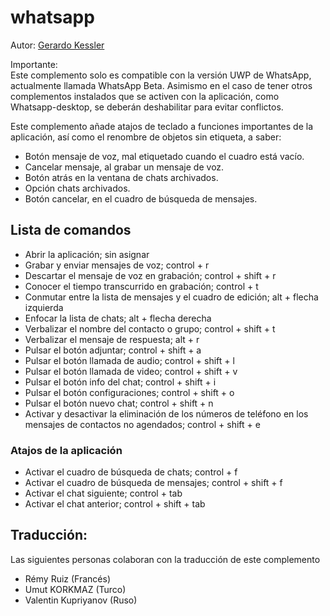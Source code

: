 # whatsapp

Autor: [Gerardo Kessler](http://gera.ar)  

Importante:  
Este complemento solo es compatible con la versión UWP de WhatsApp, actualmente llamada WhatsApp Beta. Asimismo en el caso de tener otros complementos instalados que se activen con la aplicación, como Whatsapp-desktop, se deberán deshabilitar para evitar conflictos.  

Este complemento añade atajos de teclado a funciones importantes de la aplicación, así como el renombre de objetos sin etiqueta, a saber:

* Botón mensaje de voz, mal etiquetado cuando el cuadro está vacío.
* Cancelar mensaje, al grabar un mensaje de voz.
* Botón atrás en la ventana de chats archivados.
* Opción chats archivados.
* Botón cancelar, en el cuadro de búsqueda de mensajes.

## Lista de comandos

* Abrir la aplicación; sin asignar
* Grabar y enviar mensajes de voz; control + r
* Descartar el mensaje de voz en grabación; control + shift + r
* Conocer el tiempo transcurrido en grabación; control + t
* Conmutar entre la lista de mensajes y el cuadro de edición; alt + flecha izquierda
* Enfocar la lista de chats; alt + flecha derecha
* Verbalizar el nombre del contacto o grupo; control + shift + t
* Verbalizar el mensaje de respuesta; alt + r
* Pulsar el botón adjuntar; control + shift + a
* Pulsar el botón llamada de audio; control + shift + l
* Pulsar el botón llamada de video; control + shift + v
* Pulsar el botón info del chat; control + shift + i
* Pulsar el botón configuraciones; control + shift + o
* Pulsar el botón nuevo chat; control + shift + n
* Activar y desactivar la eliminación de los números de teléfono en los mensajes de contactos no agendados; control + shift + e

### Atajos de la aplicación

* Activar el cuadro de búsqueda de chats; control + f
* Activar el cuadro de búsqueda de mensajes; control + shift + f
* Activar el chat siguiente; control + tab
* Activar el chat anterior; control + shift + tab

## Traducción:

Las siguientes personas colaboran con la traducción de este complemento

* Rémy Ruiz (Francés)
* Umut KORKMAZ (Turco)
* Valentin Kupriyanov (Ruso)
